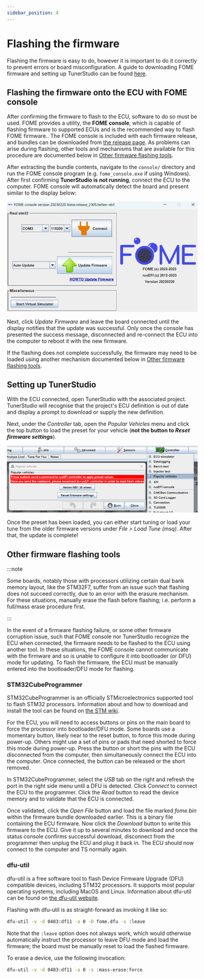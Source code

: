 ```yaml
---
sidebar_position: 4
---
```


# Flashing the firmware

Flashing the firmware is easy to do, however it is important to do it correctly to prevent errors or board
misconfiguration.  A guide to downloading FOME firmware and setting up TunerStudio can be found
[here](/Intro-Start-Here/Where-To-Get-Firmware/).

## Flashing the firmware onto the ECU with FOME console

After confirming the firmware to flash to the ECU, software to do so must be used.  FOME provides a utility, the **FOME
console**, which is capable of flashing firmware to supported ECUs and is the recommended way to flash FOME firmware..
The FOME console is included with each firmware release, and bundles can be downloaded from [the release
page](https://github.com/FOME-Tech/fome-fw/releases).  As problems can arise during flashing, other tools and mechanisms
that are available for this procedure are documented below in [Other firmware flashing
tools](#other-firmware-flashing-tools).

After extracting the bundle contents, navigate to the `console/` directory and run the FOME console program (e.g.
`fome_console.exe` if using Windows).  After first confirming **TunerStudio is not running**, connect the ECU to the
computer.  FOME console will automatically detect the board and present similar to the display below:

![image](Flashing-FW/fomeconsole.png)

Next, click *Update Firmware* and leave the board connected until the display notifies that the update was successful.
Only once the console has presented the success message, disconnected and re-connect the ECU into the computer to reboot
it with the new firmware.

If the flashing does not complete successfully, the firmware may need to be loaded using another mechanism documented
below in [Other firmware flashing tools](#other-firmware-flashing-tools).

## Setting up TunerStudio

With the ECU connected, open TunerStudio with the associated project.  TunerStudio will recognise that the project's ECU
definition is out of date and display a prompt to download or supply the new definition.

Next, under the *Controller* tab, open the *Popular Vehicles* menu and click the top button to load the preset for your
vehicle (**not the button to *Reset firmware settings***).

![image](Flashing-FW/popularvehicles.png)

Once the preset has been loaded, you can either start tuning or load your tune from the older firmware versions under
*File > Load Tune (msq)*. After that, the update is complete!

## Other firmware flashing tools

:::note

Some boards, notably those with processors utilizing certain dual bank memory layout, like the STM32F7, suffer from an
issue such that flashing does not succeed correctly, due to an error with the erasure mechanism.  For these situations,
manually erase the flash before flashing; i.e. perform a full/mass erase procedure first.

:::

In the event of a firmware flashing failure, or some other firmware corruption issue, such that FOME console nor
TunerStudio recognize the ECU when connected, the firmware needs to be flashed to the ECU using another tool.  In these
situations, the FOME console cannot communicate with the firmware and so is unable to configure it into bootloader (or
DFU) mode for updating.  To flash the firmware, the ECU must be manually entered into the bootloader/DFU mode for
flashing.

### STM32CubeProgrammer

STM32CubeProgrammer is an officially STMicroelectronics supported tool to flash STM32 processors.  Information about
and how to download and install the tool can be found on [the STM
wiki](https://wiki.st.com/stm32mpu/wiki/STM32CubeProgrammer).

For the ECU, you will need to access buttons or pins on the main board to force the processor into bootloader/DFU mode.
Some boards use a momentary button, likely near to the reset button, to force this mode during power-up.  Others might
use a set of pins or pads that need shorted to force this mode during power-up.  Press the button or short the pins with
the ECU disconnected from the computer, then simultaneously connect the ECU into the computer.  Once connected, the
button can be released or the short removed.

In STM32CubeProgrammer, select the *USB* tab on the right and refresh the port in the right side menu until a DFU is
detected. Click *Connect* to connect the ECU to the programmer. Click the *Read* button to read the device memory and to
validate that the ECU is connected.

Once validated, click the *Open File* button and load the file marked *fome.bin* within the firmware bundle downloaded
earlier. This is a binary file containing the ECU firmware. Now click the *Download* button to write this firmware to
the ECU. Give it up to several minutes to download and once the status console confirms successful download, disconnect
from the programmer then unplug the ECU and plug it back in. The ECU should now connect to the computer and TS normally
again.

### dfu-util

dfu-util is a free software tool to flash Device Firmware Upgrade (DFU) compatible devices, including STM32 processors.
It supports most popular operating systems, including MacOS and Linux.  Information about dfu-util can be found on [the
dfu-util website](https://dfu-util.sourceforge.net/).

Flashing with dfu-util is as straight-forward as invoking it like so:

```sh
dfu-util -v -d 0483:df11 -a 0 -D fome.dfu -s :leave
```

Note that the `:leave` option does not always work, which would otherwise automatically instruct the processor to leave
DFU mode and load the firmware; the board must be manually reset to load the flashed firmware.

To erase a device, use the following invocation:

```sh
dfu-util -v -d 0483:df11 -a 0 -s :mass-erase:force
```
